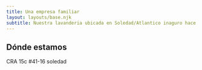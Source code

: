 ```yaml
---
title: Una empresa familiar
layout: layouts/base.njk
subtitle: Nuestra lavanderia ubicada en Soledad/Atlantico inaguro hace poco. Queremos brindarle el mejor servicio en lavanderia de todo tipo de prendas
---
```


## Dónde estamos

CRA 15c #41-16 soledad
